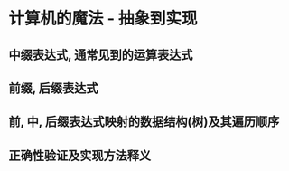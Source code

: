 # 计算机的魔法 - 抽象到实现

## 中缀表达式, 通常见到的运算表达式

## 前缀, 后缀表达式

## 前, 中, 后缀表达式映射的数据结构(树)及其遍历顺序

## 正确性验证及实现方法释义
